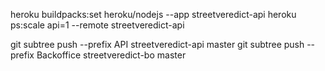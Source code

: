heroku buildpacks:set heroku/nodejs --app streetveredict-api
heroku ps:scale api=1 --remote streetveredict-api

git subtree push --prefix API streetveredict-api master
git subtree push --prefix Backoffice streetveredict-bo master